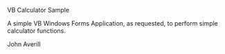 VB Calculator Sample

A simple VB Windows Forms Application, as requested, to perform simple calculator functions.

John Averill
